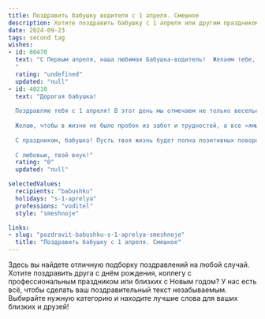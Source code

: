 ```yaml
---
title: Поздравить бабушку водителя с 1 апреля. Смешное
description: Хотите поздравить бабушку с 1 апреля или другим праздником? Наш ИИ создаст незабываемое поздравление, а вы обязательно выделитесь среди других.  
date: 2024-09-23
tags: second tag
wishes:
- id: 80470
  text: "С Первым апреля, наша любимая Бабушка-водитель!  Желаем тебе, чтобы в этот день все твои \"попутчики\" были максимально доброжелательными, а  \"дорожные знаки\" указывали только на приятные места! 😉
  "
  rating: "undefined"
  updated: "null"
- id: 40210
  text: "Дорогая бабушка!
  
  Поздравляю тебя с 1 апреля! В этот день мы отмечаем не только веселье и шутки, но и твоё мастерство водителя! Пусть дороги всегда ведут к самым ярким и радостным событиям, а светофоры замирают в ожидании твоих зажигательных манёвров!
  
  Желаю, чтобы в жизни не было пробок из забот и трудностей, а все «ямы» превращались в «вёдра» с сюрпризами! Пусть каждый твой поездка будет как комедия — с множеством смешных моментов и горящими от смеха пассажирами!
  
  С праздником, бабушка! Пусть твоя жизнь будет полна позитивных поворотов и умора на каждом километре! Бип-бип! 🚗💨
  
  С любовью, твой внук!"
  rating: "0"
  updated: "null"

selectedValues:
  recipients: "babushku"
  holidays: "s-1-aprelya"
  professions: "voditel"
  style: "smeshnoje"

links:
- slug: "pozdravit-babushku-s-1-aprelya-smeshnoje"
  title: "Поздравить бабушку с 1 апреля. Смешное"
---
```


Здесь вы найдете отличную подборку поздравлений на любой случай. 
Хотите поздравить друга с днём рождения, коллегу с профессиональным праздником или близких с Новым годом? У нас есть всё, чтобы сделать ваш поздравительный текст незабываемым. Выбирайте нужную категорию и находите лучшие слова для ваших близких и друзей!
